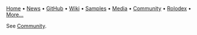 [Home](https://qb64.com) • [News](news.md) • [GitHub](github.md) • [Wiki](wiki.md) • [Samples](samples.md) • [Media](media.md) • [Community](community.md) • [Rolodex](rolodex.md) • [More...](more.md)

See [Community](community.md).
